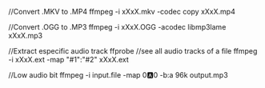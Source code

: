//Convert .MKV to .MP4
ffmpeg -i xXxX.mkv -codec copy xXxX.mp4

//Convert .OGG to .MP3
ffmpeg -i xXxX.OGG -acodec libmp3lame xXxX.mp3

//Extract especific audio track
ffprobe //see all audio tracks of a file
ffmpeg -i xXxX.ext -map "#1":"#2" xXxX.ext

//Low audio bit
ffmpeg -i input.file -map 0:a:0 -b:a 96k output.mp3